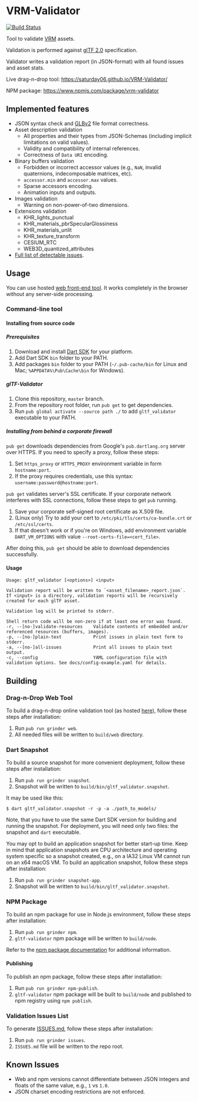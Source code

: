 # VRM-Validator

[![Build Status](https://travis-ci.org/saturday06/VRM-Validator.svg?branch=master)](https://travis-ci.org/saturday06/VRM-Validator)

Tool to validate [VRM](https://dwango.github.io/en/vrm/) assets.

Validation is performed against [glTF 2.0](https://github.com/KhronosGroup/glTF/tree/master/specification/2.0) specification.

Validator writes a validation report (in JSON-format) with all found issues and asset stats.

Live drag-n-drop tool: https://saturday06.github.io/VRM-Validator/

NPM package: https://www.npmjs.com/package/vrm-validator

## Implemented features

- JSON syntax check and [GLBv2](https://github.com/KhronosGroup/glTF/tree/master/specification/2.0#glb-file-format-specification) file format correctness.
- Asset description validation
  - All properties and their types from JSON-Schemas (including implicit limitations on valid values).
  - Validity and compatibility of internal references.
  - Correctness of `Data URI` encoding.
- Binary buffers validation
  - Forbidden or incorrect accessor values (e.g., `NaN`, invalid quaternions, indecomposable matrices, etc).
  - `accessor.min` and `accessor.max` values.
  - Sparse accessors encoding.
  - Animation inputs and outputs.
- Images validation
  - Warning on non-power-of-two dimensions.
- Extensions validation
  - KHR_lights_punctual
  - KHR_materials_pbrSpecularGlossiness
  - KHR_materials_unlit
  - KHR_texture_transform
  - CESIUM_RTC
  - WEB3D_quantized_attributes
- [Full list of detectable issues](ISSUES.md).

## Usage

You can use hosted [web front-end tool](https://github.khronos.org/glTF-Validator). It works completely in the browser without any server-side processing.

### Command-line tool

#### Installing from source code

##### Prerequisites
1. Download and install [Dart SDK](https://www.dartlang.org/tools/sdk/archive#dev-channel) for your platform.
2. Add Dart SDK `bin` folder to your PATH.
3. Add packages `bin` folder to your PATH (`~/.pub-cache/bin` for Linux and Mac; `%APPDATA%\Pub\Cache\bin` for Windows).

##### glTF-Validator
1. Clone this repository, `master` branch.
2. From the repository root folder, run `pub get` to get dependencies.
3. Run `pub global activate --source path ./` to add `gltf_validator` executable to your PATH.

##### Installing from behind a corporate firewall
`pub get` downloads dependencies from Google's `pub.dartlang.org` server over HTTPS. If you need to specify a proxy, follow these steps:
1. Set `https_proxy` or `HTTPS_PROXY` environment variable in form `hostname:port`.
2. If the proxy requires credentials, use this syntax: `username:password@hostname:port`.

`pub get` validates server's SSL certificate. If your corporate network interferes with SSL connections, follow these steps to get `pub` running.
1. Save your corporate self-signed root certificate as X.509 file.
2. (Linux only) Try to add your cert to `/etc/pki/tls/certs/ca-bundle.crt` or `/etc/ssl/certs`.
3. If that doesn't work or if you're on Windows, add environment variable `DART_VM_OPTIONS` with value `--root-certs-file=<cert_file>`.

After doing this, `pub get` should be able to download dependencies successfully.

#### Usage
```
Usage: gltf_validator [<options>] <input>

Validation report will be written to `<asset_filename>_report.json`.
If <input> is a directory, validation reports will be recursively created for each glTF asset.

Validation log will be printed to stderr.

Shell return code will be non-zero if at least one error was found.
-r, --[no-]validate-resources    Validate contents of embedded and/or referenced resources (buffers, images).
-p, --[no-]plain-text            Print issues in plain text form to stderr.
-a, --[no-]all-issues            Print all issues to plain text output.
-c, --config                     YAML configuration file with validation options. See docs/config-example.yaml for details.
```

## Building

### Drag-n-Drop Web Tool
To build a drag-n-drop online validation tool (as hosted [here](http://github.khronos.org/glTF-Validator/)), follow these steps after installation:
1. Run `pub run grinder web`.
2. All needed files will be written to `build/web` directory.

### Dart Snapshot
To build a source snapshot for more convenient deployment, follow these steps after installation:
1. Run `pub run grinder snapshot`.
2. Snapshot will be written to `build/bin/gltf_validator.snapshot`.

It may be used like this:
```
$ dart gltf_validator.snapshot -r -p -a ./path_to_models/
```
Note, that you have to use the same Dart SDK version for building and running the snapshot. For deployment, you will need only two files: the snapshot and `dart` executable.

You may opt to build an application snapshot for better start-up time. 
Keep in mind that application snapshots are CPU architecture and operating system specific so a snapshot created, e.g., on a IA32 Linux VM cannot run on an x64 macOS VM.
To build an application snapshot, follow these steps after installation:
1. Run `pub run grinder snapshot-app`.
2. Snapshot will be written to `build/bin/gltf_validator.snapshot`.

### NPM Package
To build an npm package for use in Node.js environment, follow these steps after installation:
1. Run `pub run grinder npm`.
2. `gltf-validator` npm package will be written to `build/node`.

Refer to the [npm package documentation](https://www.npmjs.com/package/gltf-validator) for additional information.

#### Publishing
To publish an npm package, follow these steps after installation:
1. Run `pub run grinder npm-publish`.
2. `gltf-validator` npm package will be built to `build/node` and published to npm registry using `npm publish`.

### Validation Issues List
To generate [ISSUES.md](ISSUES.md), follow these steps after installation:
1. Run `pub run grinder issues`.
2. `ISSUES.md` file will be written to the repo root.

## Known Issues
- Web and npm versions cannot differentiate between JSON integers and floats of the same value, e.g., `1` vs `1.0`.
- JSON charset encoding restrictions are not enforced.
